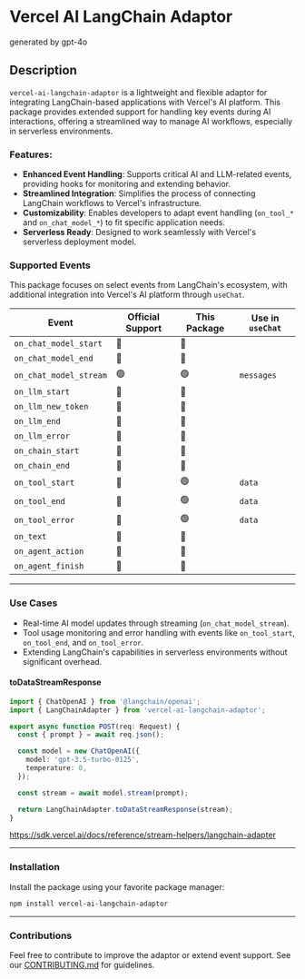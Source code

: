 # Vercel AI LangChain Adaptor

generated by gpt-4o

## Description

`vercel-ai-langchain-adaptor` is a lightweight and flexible adaptor for integrating LangChain-based applications with Vercel's AI platform. This package provides extended support for handling key events during AI interactions, offering a streamlined way to manage AI workflows, especially in serverless environments.

### Features:
- **Enhanced Event Handling**: Supports critical AI and LLM-related events, providing hooks for monitoring and extending behavior.
- **Streamlined Integration**: Simplifies the process of connecting LangChain workflows to Vercel's infrastructure.
- **Customizability**: Enables developers to adapt event handling (`on_tool_*` and `on_chat_model_*`) to fit specific application needs.
- **Serverless Ready**: Designed to work seamlessly with Vercel's serverless deployment model.

### Supported Events

This package focuses on select events from LangChain's ecosystem, with additional integration into Vercel's AI platform through `useChat`. 

| **Event**             | **Official Support** | **This Package** | **Use in `useChat`** |
|------------------------|-----------------------|-------------------|-----------------------|
| `on_chat_model_start`  | 🔴                   | 🔴                |                       |
| `on_chat_model_end`    | 🔴                   | 🔴                |                       |
| `on_chat_model_stream` | 🟢                   | 🟢                | `messages`            |
| `on_llm_start`         | 🔴                   | 🔴                |                       |
| `on_llm_new_token`     | 🔴                   | 🔴                |                       |
| `on_llm_end`           | 🔴                   | 🔴                |                       |
| `on_llm_error`         | 🔴                   | 🔴                |                       |
| `on_chain_start`       | 🔴                   | 🔴                |                       |
| `on_chain_end`         | 🔴                   | 🔴                |                       |
| `on_tool_start`        | 🔴                   | 🟢                | `data`                |
| `on_tool_end`          | 🔴                   | 🟢                | `data`                |
| `on_tool_error`        | 🔴                   | 🟢                | `data`                |
| `on_text`              | 🔴                   | 🔴                |                       |
| `on_agent_action`      | 🔴                   | 🔴                |                       |
| `on_agent_finish`      | 🔴                   | 🔴                |                       |

---

### Use Cases
- Real-time AI model updates through streaming (`on_chat_model_stream`).
- Tool usage monitoring and error handling with events like `on_tool_start`, `on_tool_end`, and `on_tool_error`.
- Extending LangChain's capabilities in serverless environments without significant overhead.

#### toDataStreamResponse

```ts
import { ChatOpenAI } from '@langchain/openai';
import { LangChainAdapter } from 'vercel-ai-langchain-adaptor';

export async function POST(req: Request) {
  const { prompt } = await req.json();

  const model = new ChatOpenAI({
    model: 'gpt-3.5-turbo-0125',
    temperature: 0,
  });

  const stream = await model.stream(prompt);

  return LangChainAdapter.toDataStreamResponse(stream);
}
```

https://sdk.vercel.ai/docs/reference/stream-helpers/langchain-adapter

---

### Installation

Install the package using your favorite package manager:

```bash
npm install vercel-ai-langchain-adaptor
```

---

### Contributions

Feel free to contribute to improve the adaptor or extend event support. See our [CONTRIBUTING.md](./CONTRIBUTING.md) for guidelines.
